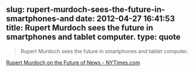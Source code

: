 slug: rupert-murdoch-sees-the-future-in-smartphones-and
date: 2012-04-27 16:41:53
title: Rupert Murdoch sees the future in smartphones and tablet computer.
type: quote
---

> Rupert Murdoch sees the future in smartphones and tablet computer.

[Rupert Murdoch on the Future of News - NYTimes.com](http://thelede.blogs.nytimes.com/2012/04/26/rupert-murdoch-on-the-future-of-news/?src=tp)
